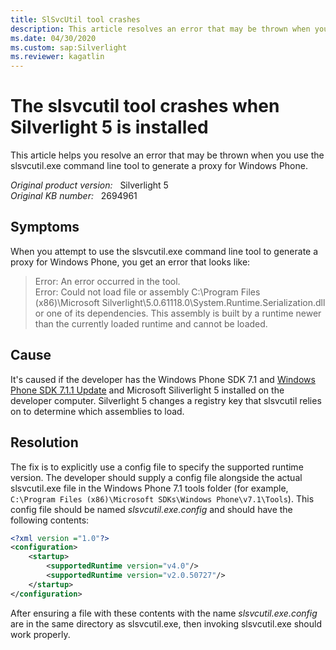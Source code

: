 ```yaml
---
title: SlSvcUtil tool crashes
description: This article resolves an error that may be thrown when you use the slsvcutil.exe command line tool to generate a proxy for Windows Phone.
ms.date: 04/30/2020
ms.custom: sap:Silverlight
ms.reviewer: kagatlin
---
```

# The slsvcutil tool crashes when Silverlight 5 is installed

This article helps you resolve an error that may be thrown when you use the slsvcutil.exe command line tool to generate a proxy for Windows Phone.

_Original product version:_ &nbsp; Silverlight 5  
_Original KB number:_ &nbsp; 2694961

## Symptoms

When you attempt to use the slsvcutil.exe command line tool to generate a proxy for Windows Phone, you get an error that looks like:

> Error: An error occurred in the tool.  
> Error: Could not load file or assembly C:\Program Files (x86)\Microsoft Silverlight\5.0.61118.0\System.Runtime.Serialization.dll or one of its dependencies. This assembly is built by a runtime newer than the currently loaded runtime and cannot be loaded.

## Cause

It's caused if the developer has the Windows Phone SDK 7.1 and [Windows Phone SDK 7.1.1 Update](https://www.microsoft.com/download/details.aspx?id=29233) and Microsoft Siliverlight 5 installed on the developer computer. Silverlight 5 changes a registry key that slsvcutil relies on to determine which assemblies to load.

## Resolution

The fix is to explicitly use a config file to specify the supported runtime version. The developer should supply a config file alongside the actual slsvcutil.exe file in the Windows Phone 7.1 tools folder (for example, `C:\Program Files (x86)\Microsoft SDKs\Windows Phone\v7.1\Tools`). This config file should be named *slsvcutil.exe.config* and should have the following contents:

```xml
<?xml version ="1.0"?>
<configuration>
    <startup>
        <supportedRuntime version="v4.0"/>
        <supportedRuntime version="v2.0.50727"/>
    </startup>
</configuration>
```

After ensuring a file with these contents with the name *slsvcutil.exe.config* are in the same directory as slsvcutil.exe, then invoking slsvcutil.exe should work properly.
